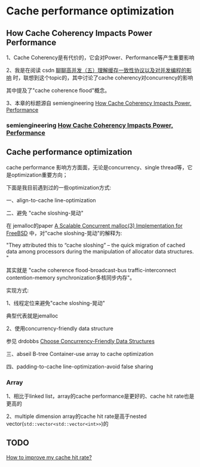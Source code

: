 # Cache performance optimization



## How Cache Coherency Impacts Power Performance

1、Cache Coherency是有代价的，它会对Power、Performance等产生重要影响

2、我是在阅读 csdn [聊聊高并发（五）理解缓存一致性协议以及对并发编程的影响](https://blog.csdn.net/iter_zc/article/details/40342695) 时，联想到这个topic的，其中讨论了cache coherency对concurrency的影响

其中提及了"cache coherence flood"概念。

3、本章的标题源自 semiengineering [How Cache Coherency Impacts Power, Performance](https://semiengineering.com/how-cache-coherency-impacts-power-performance/)

### semiengineering [How Cache Coherency Impacts Power, Performance](https://semiengineering.com/how-cache-coherency-impacts-power-performance/)



## Cache performance optimization

cache performance 影响方方面面，无论是concurrency、single thread等，它是optimization重要方向；

下面是我目前遇到过的一些optimization方式: 

一、align-to-cache line-optimization

二、避免 "cache sloshing-晃动"

在 jemalloc的paper [A Scalable Concurrent malloc(3) Implementation for FreeBSD](https://people.freebsd.org/~jasone/jemalloc/bsdcan2006/jemalloc.pdf) 中，对"cache sloshing-晃动"的解释为:

"They attributed this to “cache sloshing” – the quick migration of cached data among processors during the manipulation of allocator data structures. "

其实就是 "cache coherence flood-broadcast-bus traffic-interconnect contention-memory synchronization多核同步内存"。

实现方式: 

1、线程定位来避免"cache sloshing-晃动"

典型代表就是jemalloc

2、使用concurrency-friendly data structure

参见 drdobbs [Choose Concurrency-Friendly Data Structures](https://www.drdobbs.com/parallel/choose-concurrency-friendly-data-structu/208801371)



三、abseil B-tree Container-use array to cache optimization

四、padding-to-cache line-optimization-avoid false sharing



### Array

1、相比于linked list，array的cache performance是更好的、cache hit rate也是更高的

2、multiple dimension array的cache hit rate是高于nested vector(`std::vector<std::vector<int>>`)的



## TODO

[How to improve my cache hit rate?](https://support.ezoic.com/kb/article/how-to-improve-my-cache-hit-rate)